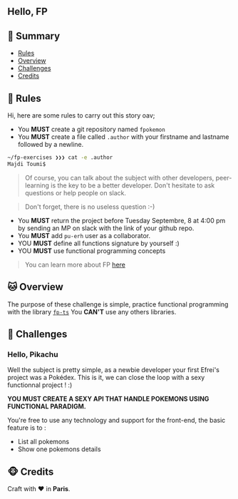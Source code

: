 ## Hello, FP

## <a name='TOC'>🐼 Summary</a>

- [Rules](#rules)
- [Overview](#overview)
- [Challenges](#challenges)
- [Credits](#credits)

## <a name='overview'>🦊 Rules</a>

Hi, here are some rules to carry out this story oav;

- You **MUST** create a git repository named `fpokemon`
- You **MUST** create a file called `.author` with your firstname and lastname followed by a newline.

```sh
~/fp-exercises ❯❯❯ cat -e .author
Majdi Toumi$
```

> Of course, you can talk about the subject with other developers, peer-learning is
> the key to be a better developer. Don't hesitate to ask questions or help people on slack.

> Don't forget, there is no useless question :-)

- You **MUST** return the project before Tuesday Septembre, 8 at 4:00 pm by sending an MP on slack with the link of your github repo.
- You **MUST** add `pu-erh` user as a collaborator.
- YOU **MUST** define all functions signature by yourself :)
- YOU **MUST** use functional programming concepts

> You can learn more about FP [here](https://mostly-adequate.gitbooks.io/mostly-adequate-guide/content/)

## <a name='overview'>🐱 Overview</a>

The purpose of these challenge is simple, practice functional programming with the library [`fp-ts`](https://github.com/gcanti/fp-ts)
You **CAN'T** use any others libraries.

## <a name='challenges'>🐨 Challenges</a>

### Hello, Pikachu

Well the subject is pretty simple, as a newbie developer your first Efrei's project was a Pokédex.
This is it, we can close the loop with a sexy functionnal project ! :)

**YOU MUST CREATE A SEXY API THAT HANDLE POKEMONS USING FUNCTIONAL PARADIGM.**

You're free to use any technology and support for the front-end, the basic feature is to :
- List all pokemons
- Show one pokemons details

## <a name='credits'>🐵 Credits</a>

Craft with :heart: in **Paris**.
